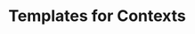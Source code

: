 <!--
SPDX-FileCopyrightText: 2025-present Stuart Ellis <stuart@stuartellis.name>

SPDX-License-Identifier: MIT
-->

# Templates for Contexts
